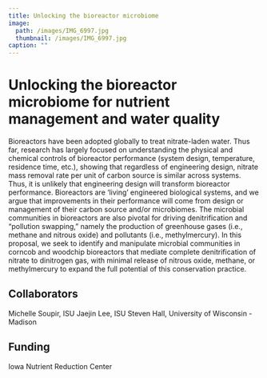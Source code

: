 ```yaml
---
title: Unlocking the bioreactor microbiome 
image: 
  path: /images/IMG_6997.jpg
  thumbnail: /images/IMG_6997.jpg
caption: ""
---
```


# Unlocking the bioreactor microbiome for nutrient management and water quality 

Bioreactors have been adopted globally to treat nitrate-laden water. Thus far, research has largely focused on understanding the physical and chemical controls of bioreactor performance (system design, temperature, residence time, etc.), showing that regardless of engineering design, nitrate mass removal rate per unit of carbon source is similar across systems. Thus, it is unlikely that engineering design will transform bioreactor performance. Bioreactors are ‘living’ engineered biological systems, and we argue that improvements in their performance will come from design or management of their carbon source and/or microbiomes. The microbial communities in bioreactors are also pivotal for driving denitrification and “pollution swapping,” namely the production of greenhouse gases (i.e., methane  and nitrous oxide)  and pollutants (i.e., methylmercury).  In this proposal, we seek to identify and manipulate microbial communities in corncob and woodchip bioreactors that mediate complete denitrification of nitrate to dinitrogen gas, with minimal release of nitrous oxide, methane, or methylmercury to expand the full potential of this conservation practice. 

## Collaborators
Michelle Soupir, ISU 
Jaejin Lee, ISU
Steven Hall, University of Wisconsin - Madison

## Funding
Iowa Nutrient Reduction Center
